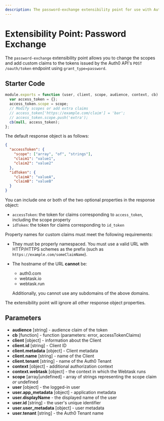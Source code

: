 ```yaml
---
description: The password-exchange extensibility point for use with Auth0 Hooks
---
```


# Extensibility Point: Password Exchange

The `password-exchange` extensibility point allows you to change the scopes and add custom claims to the tokens issued by the Auth0 API's `POST /oauth/token` endpoint using `grant_type=password`.

## Starter Code

```js
module.exports = function (user, client, scope, audience, context, cb) {
  var access_token = {};
  access_token.scope = scope;
  // Modify scopes or add extra claims
  // access_token['https://example.com/claim'] = 'bar';
  // access_token.scope.push('extra');
  cb(null, access_token);
};
```

The default response object is as follows:

```json
{
  "accessToken": {
    "scope": ["array", "of", "strings"],
    "claim1": "value1",
    "claim2": "value2"
  },
  "idToken": {
    "claimA": "valueA",
    "claimB": "valueB"
  }
}
```

You can include one or both of the two optional properties in the response object:

* `accessToken`: the token for claims corresponding to `access_token`, including the scope property
* `idToken`: the token for claims corresponding to `id_token`

Property names for custom claims must meet the following requirements:

* They must be properly namespaced. You must use a valid URL with HTTP/HTTPS schemes as the prefix (such as `https://example.com/someClaimName`).
* The hostname of the URL **cannot** be:

  * auth0.com
  * webtask.io
  * webtask.run

  Additionally, you cannot use any subdomains of the above domains.

The extensibility point will ignore all other response object properties.

## Parameters

* **audience** [string] - audience claim of the token
* **cb** [function] - function (parameters: error, accessTokenClaims)
* **client** [object] - information about the Client
* **client.id** [string] - Client ID
* **client.metadata** [object] - Client metadata
* **client.name** [string] - name of the Client
* **client.tenant** [string] - name of the Auth0 Tenant
* **context** [object] - additional authorization context
* **context.webtask** [object] - the context in which the Webtask runs
* **scope** [array|undefined] - array of strings representing the scope claim *or* undefined
* **user** [object] - the logged-in user
* **user.app_metadata** [object] - application metadata
* **user.displayName** - the displayed name of the user
* **user.id** [string] - the user's unique identifier
* **user.user_metadata** [object] - user metadata
* **user.tenant** [string] - the Auth0 Tenant name
